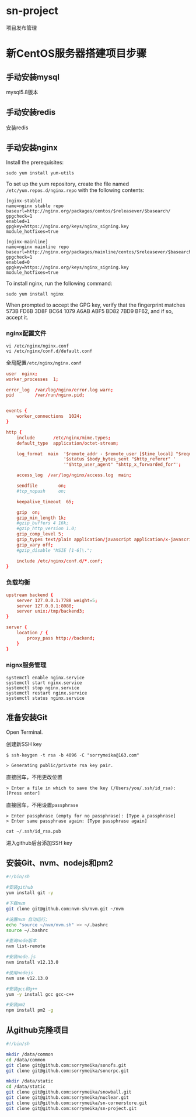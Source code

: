 # sn-project
项目发布管理


# 新CentOS服务器搭建项目步骤

## 手动安装mysql

mysql5.8版本

## 手动安装redis

安装redis

## 手动安装nginx


Install the prerequisites:
```
sudo yum install yum-utils
```

To set up the yum repository, create the file named `/etc/yum.repos.d/nginx.repo` with the following contents:

```
[nginx-stable]
name=nginx stable repo
baseurl=http://nginx.org/packages/centos/$releasever/$basearch/
gpgcheck=1
enabled=1
gpgkey=https://nginx.org/keys/nginx_signing.key
module_hotfixes=true

[nginx-mainline]
name=nginx mainline repo
baseurl=http://nginx.org/packages/mainline/centos/$releasever/$basearch/
gpgcheck=1
enabled=0
gpgkey=https://nginx.org/keys/nginx_signing.key
module_hotfixes=true
```

To install nginx, run the following command:
```
sudo yum install nginx
```
When prompted to accept the GPG key, verify that the fingerprint matches 573B FD6B 3D8F BC64 1079 A6AB ABF5 BD82 7BD9 BF62, and if so, accept it.

### nginx配置文件

```
vi /etc/nginx/nginx.conf
vi /etc/nginx/conf.d/default.conf
```

全局配置`/etc/nginx/nginx.conf`

```conf
user  nginx;
worker_processes  1;

error_log  /var/log/nginx/error.log warn;
pid        /var/run/nginx.pid;


events {
    worker_connections  1024;
}

http {
    include       /etc/nginx/mime.types;
    default_type  application/octet-stream;

    log_format  main  '$remote_addr - $remote_user [$time_local] "$request" '
                      '$status $body_bytes_sent "$http_referer" '
                      '"$http_user_agent" "$http_x_forwarded_for"';

    access_log  /var/log/nginx/access.log  main;

    sendfile        on;
    #tcp_nopush     on;

    keepalive_timeout  65;

    gzip  on;
    gzip_min_length 1k;
    #gzip_buffers 4 16k;
    #gzip_http_version 1.0;
    gzip_comp_level 5;
    gzip_types text/plain application/javascript application/x-javascript text/css application/xml text/javascript text/html application/x-httpd-php application/json;
    gzip_vary off;
    #gzip_disable "MSIE [1-6]\.";

    include /etc/nginx/conf.d/*.conf;
}
```

### 负载均衡

```conf
upstream backend {
    server 127.0.0.1:7788 weight=5;
    server 127.0.0.1:8080;
    server unix:/tmp/backend3;
}

server {
    location / {
        proxy_pass http://backend;
    }
}
```

### nignx服务管理
```
systemctl enable nginx.service
systemctl start nginx.service
systemctl stop nginx.service
systemctl restart nginx.service
systemctl status nginx.service
```

## 准备安装Git

Open Terminal.

创建新SSH key
```
$ ssh-keygen -t rsa -b 4096 -C "sorrymeika@163.com"
```

```
> Generating public/private rsa key pair.
```

直接回车，不用更改位置

```
> Enter a file in which to save the key (/Users/you/.ssh/id_rsa): [Press enter]
```

直接回车，不用设置`passphrase`

```
> Enter passphrase (empty for no passphrase): [Type a passphrase]
> Enter same passphrase again: [Type passphrase again]
```

```
cat ~/.ssh/id_rsa.pub
```

进入github后台添加SSH key

## 安装Git、nvm、nodejs和pm2

```sh
#!/bin/sh

#安装github
yum install git -y

#下载nvm
git clone git@github.com:nvm-sh/nvm.git ~/nvm

#设置nvm 自动运行;
echo "source ~/nvm/nvm.sh" >> ~/.bashrc
source ~/.bashrc

#查询node版本
nvm list-remote

#安装node.js
nvm install v12.13.0

#使用nodejs
nvm use v12.13.0

#安装gcc和g++
yum -y install gcc gcc-c++

#安装pm2
npm install pm2 -g
```

## 从github克隆项目

```sh
#!/bin/sh

mkdir /data/common
cd /data/common
git clone git@github.com:sorrymeika/sonofs.git
git clone git@github.com:sorrymeika/sonorpc.git

mkdir /data/static
cd /data/static
git clone git@github.com:sorrymeika/snowball.git
git clone git@github.com:sorrymeika/nuclear.git
git clone git@github.com:sorrymeika/sn-cornerstore.git
git clone git@github.com:sorrymeika/sn-project.git

```